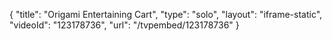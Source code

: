 {
    "title": "Origami Entertaining Cart",
    "type": "solo",
    "layout": "iframe-static",
    "videoId": "123178736",
    "url": "\/tvpembed\/123178736"
}